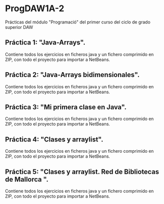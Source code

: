 # ProgDAW1A-2
Prácticas del módulo "Programació" del primer curso del ciclo de grado superior DAW

## Práctica 1: "Java-Arrays".
Contiene todos los ejercicios en ficheros java y un fichero comprimido en ZIP, con todo el proyecto para importar a NetBeans.
## Práctica 2: "Java-Arrays bidimensionales".
Contiene todos los ejercicios en ficheros java y un fichero comprimido en ZIP, con todo el proyecto para importar a NetBeans.
## Práctica 3: "Mi primera clase en Java".
Contiene todos los ejercicios en ficheros java y un fichero comprimido en ZIP, con todo el proyecto para importar a NetBeans.
## Práctica 4: "Clases y arraylist".
Contiene todos los ejercicios en ficheros java y un fichero comprimido en ZIP, con todo el proyecto para importar a NetBeans.
## Práctica 5: "Clases y arraylist. Red de Bibliotecas de Mallorca ".
Contiene todos los ejercicios en ficheros java y un fichero comprimido en ZIP, con todo el proyecto para importar a NetBeans.

